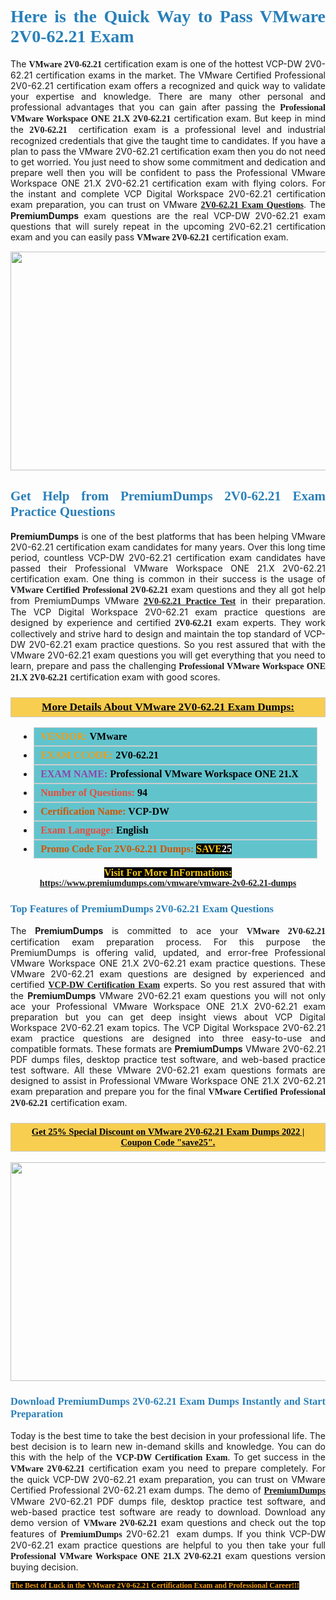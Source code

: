 <h1 style="text-align: justify;"><span style="color:#2980b9;"><span style="font-family:Georgia,serif;"><strong>Here is the Quick Way to Pass VMware 2V0-62.21 Exam</strong></span></span></h1>

<p style="text-align: justify;">The <span style="font-family:Georgia,serif;"><strong>VMware 2V0-62.21</strong></span> certification exam is one of the hottest VCP-DW 2V0-62.21 certification exams in the market. The VMware Certified Professional 2V0-62.21 certification exam offers a recognized and quick way to validate your expertise and knowledge. There are many other personal and professional advantages that you can gain after passing the <span style="font-family:Georgia,serif;"><strong>Professional VMware Workspace ONE 21.X 2V0-62.21</strong></span> certification exam. But keep in mind the <span style="font-family:Georgia,serif;"><strong>2V0-62.21 </strong></span> certification exam is a professional level and industrial recognized credentials that give the taught time to candidates. If you have a plan to pass the VMware 2V0-62.21 certification exam then you do not need to get worried. You just need to show some commitment and dedication and prepare well then you will be confident to pass the Professional VMware Workspace ONE 21.X 2V0-62.21 certification exam with flying colors. For the instant and complete VCP Digital Workspace 2V0-62.21 certification exam preparation, you can trust on VMware <span style="font-family:Georgia,serif;"><strong><a href="https://www.premiumdumps.com/vmware/vmware-2v0-62.21-dumps">2V0-62.21 Exam Questions</a></strong></span>. The <strong>PremiumDumps</strong> exam questions are the real VCP-DW 2V0-62.21 exam questions that will surely repeat in the upcoming 2V0-62.21 certification exam and you can easily pass <span style="font-family:Georgia,serif;"><strong>VMware 2V0-62.21</strong></span> certification exam.</p>

<p style="text-align: center;"><a href="https://www.premiumdumps.com/vmware/vmware-2v0-62.21-dumps"><img alt="" src="https://i.imgur.com/VJaqCPg.jpeg" style="width: 700px; height: 350px;" /></a></p>

<h2 style="text-align: justify;"><span style="color:#2980b9;"><span style="font-family:Georgia,serif;"><strong>Get Help from PremiumDumps 2V0-62.21 Exam Practice Questions</strong> </span></span></h2>

<p style="text-align: justify;"><span style="font-size:14px;"><strong>PremiumDumps</strong></span> is one of the best platforms that has been helping VMware 2V0-62.21 certification exam candidates for many years. Over this long time period, countless VCP-DW 2V0-62.21 certification exam candidates have passed their Professional VMware Workspace ONE 21.X 2V0-62.21 certification exam. One thing is common in their success is the usage of<span style="font-family:Georgia,serif;"><strong> VMware Certified Professional 2V0-62.21 </strong></span>exam questions and they all got help from PremiumDumps VMware <a href="https://www.premiumdumps.com/vmware/vmware-2v0-62.21-dumps"><span style="font-family:Georgia,serif;"><strong>2V0-62.21 Practice Test</strong></span></a> in their preparation. The VCP Digital Workspace 2V0-62.21 exam practice questions are designed by experience and certified <span style="font-family:Georgia,serif;"><strong> 2V0-62.21</strong></span> exam experts. They work collectively and strive hard to design and maintain the top standard of VCP-DW 2V0-62.21<strong> </strong>exam practice questions. So you rest assured that with the VMware 2V0-62.21 exam questions you will get everything that you need to learn, prepare and pass the challenging<span style="font-family:Georgia,serif;"><strong> Professional VMware Workspace ONE 21.X 2V0-62.21</strong></span> certification exam with good scores.</p>

<h3 style="background: #f7ce50; border: 1px solid rgb(204, 204, 204); padding: 5px 10px; text-align: center;"><span style="font-family:Georgia,serif;"><u><u><span style="color:#000000;"><span style="font-size:11pt"><span style="line-height:normal"><b><span style="font-size:13.0pt"><span cambria="">More Details About VMware 2V0-62.21 Exam Dumps:</span></span></b></span></span></span></u></u></span></h3>

<ul>
	<li style="margin:0cm 10pt">
	<div style="background:#61c4cd; border: 1px solid rgb(204, 204, 204); padding: 5px 10px; text-align: justify;"><span style="font-family:Georgia,serif;"><span style="font-size:11pt"><span style="line-height:normal"><b><span style="font-size:12.0pt"><span new="" roman="" times=""><span style="color:#f39c12;">VENDOR:</span> <span style="color:#000000;">VMware</span></span></span></b></span></span></span></div>
	</li>
	<li style="margin:0cm 10pt">
	<div style="background: #61c4cd; border: 1px solid rgb(204, 204, 204); padding: 5px 10px; text-align: justify;"><span style="font-family:Georgia,serif;"><span style="font-size:11pt"><span style="line-height:normal"><b><span style="font-size:12.0pt"><span new="" roman="" times=""><span style="color:#f39c12;">EXAM CCODE:</span> <span style="color:#000000;">2V0-62.21</span></span></span></b></span></span></span></div>
	</li>
	<li style="margin:0cm 10pt">
	<div style="background: #61c4cd; border: 1px solid rgb(204, 204, 204); padding: 5px 10px; text-align: justify;"><span style="font-family:Georgia,serif;"><span style="font-size:11pt"><span style="line-height:normal"><b><span style="font-size:12.0pt"><span new="" roman="" times=""><span style="color:#8e44ad;">EXAM NAME:</span> <span style="color:#000000;">Professional VMware Workspace ONE 21.X</span></span></span></b></span></span></span></div>
	</li>
	<li style="margin:0cm 10pt">
	<div style="background: #61c4cd; border: 1px solid rgb(204, 204, 204); padding: 5px 10px;"><span style="font-family:Georgia,serif;"><span style="font-size:11pt"><span style="line-height:normal"><b><span style="font-size:12.0pt"><span new="" roman="" times=""><span style="color:#e74c3c;">Number of Questions:</span><span style="color:#000000;"><span style="color:#f1c40f;"> </span>94</span></span></span></b></span></span></span></div>
	</li>
	<li style="margin:0cm 10pt">
	<div style="background: #61c4cd; border: 1px solid rgb(204, 204, 204); padding: 5px 10px; text-align: justify;"><span style="font-family:Georgia,serif;"><span style="font-size:11pt"><span style="line-height:normal"><b><span style="font-size:12.0pt"><span new="" roman="" times=""><span style="color:#d35400;">Certification Name:</span> <span style="color:#000000;">VCP-DW</span></span></span></b></span></span></span></div>
	</li>
	<li style="margin:0cm 10pt">
	<div style="background: #61c4cd; border: 1px solid rgb(204, 204, 204); padding: 5px 10px; text-align: justify;"><span style="font-family:Georgia,serif;"><span style="font-size:11pt"><span style="line-height:normal"><b><span style="font-size:12.0pt"><span new="" roman="" times=""><span style="color:#e74c3c;">Exam Language:</span> <span style="color:#000000;">English</span></span></span></b></span></span></span></div>
	</li>
	<li style="margin:0cm 10pt">
	<div style="background: #61c4cd; border: 1px solid rgb(204, 204, 204); padding: 5px 10px;"><span style="font-family:Georgia,serif;"><span style="font-size:11pt"><span style="line-height:normal"><b><span style="font-size:12.0pt"><span new="" roman="" times=""><span style="color:#d35400;">Promo Code For 2V0-62.21 Dumps:</span><span style="color:#f1c40f;"> <span style="background-color:#000000;">SAVE</span></span><span style="color:#ffffff;"><span style="background-color:#000000;">25</span></span></span></span></b></span></span></span></div>
	</li>
</ul>

<p style="text-align: center;"><span style="font-family:Georgia,serif;"><strong><span style="font-size:16px;"><span style="color:#f1c40f;"><span style="background-color:#000000;">Visit For More InFormations:</span></span></span> <a href="https://www.premiumdumps.com/vmware/vmware-2v0-62.21-dumps">https://www.premiumdumps.com/vmware/vmware-2v0-62.21-dumps</a></strong></span></p>

<h3 style="text-align: justify;"><span style="color:#2980b9;"><span style="font-family:Georgia,serif;"><span style="font-family:Georgia,serif;"><strong>Top Features of PremiumDumps 2V0-62.21 Exam Questions</strong></span></span></span></h3>

<p style="text-align: justify;">The <span style="font-size:14px;"><strong>PremiumDumps</strong></span> is committed to ace your<span style="font-family:Georgia,serif;"><strong> VMware 2V0-62.21</strong></span> certification exam preparation process. For this purpose the PremiumDumps is offering valid, updated, and error-free Professional VMware Workspace ONE 21.X 2V0-62.21 exam practice questions. These VMware 2V0-62.21 exam questions are designed by experienced and certified <a href="https://www.premiumdumps.com/vmware/vmware-certified-professional-exam-dumps"><span style="font-family:Georgia,serif;"><strong>VCP-DW Certification Exam</strong></span></a> experts. So you rest assured that with the <span style="font-size:14px;"><strong>PremiumDumps </strong></span>VMware 2V0-62.21 exam questions you will not only ace your Professional VMware Workspace ONE 21.X 2V0-62.21 exam preparation but you can get deep insight views about VCP Digital Workspace 2V0-62.21 exam topics. The VCP Digital Workspace 2V0-62.21 exam practice questions are designed into three easy-to-use and compatible formats. These formats are <strong>PremiumDumps</strong> VMware 2V0-62.21 PDF dumps files, desktop practice test software, and web-based practice test software. All these VMware 2V0-62.21 exam questions formats are designed to assist in Professional VMware Workspace ONE 21.X 2V0-62.21 exam preparation and prepare you for the final <span style="font-family:Georgia,serif;"><strong>VMware Certified Professional 2V0-62.21</strong></span> certification exam.</p>

<h3 style="background: rgb(247, 206, 80); border: 1px solid rgb(204, 204, 204); padding: 5px 10px; text-align: center;"><span style="font-family:Georgia,serif;"><u><span style="color:#000000;"><span style="font-size:11pt;"><span style="line-height:normal;"><b><span cambria="">Get 25% Special Discount on VMware 2V0-62.21 Exam Dumps 2022 | Coupon Code "save25".</span></b></span></span></span></u></span></h3>

<p style="text-align: center;"><strong><a href="https://www.premiumdumps.com/vmware/vmware-2v0-62.21-dumps"><img alt="" src="https://i.imgur.com/F18GQwv.jpeg" style="width: 700px; height: 350px;" /></a></strong></p>

<h3 style="text-align: justify;"><span style="color:#2980b9;"><span style="font-family:Georgia,serif;"><span style="font-family:Georgia,serif;"><strong>Download PremiumDumps 2V0-62.21 Exam Dumps Instantly and Start Preparation</strong></span></span></span></h3>

<p style="text-align: justify;">Today is the best time to take the best decision in your professional life. The best decision is to learn new in-demand skills and knowledge. You can do this with the help of the <span style="font-family:Georgia,serif;"><strong>VCP-DW Certification Exam</strong></span>. To get success in the <strong><span style="font-family:Georgia,serif;">VMware 2V0-62.21</span></strong> certification exam you need to prepare completely. For the quick VCP-DW 2V0-62.21 exam preparation, you can trust on VMware Certified Professional 2V0-62.21 exam dumps. The demo of <a href="https://www.premiumdumps.com/"><span style="font-family:Georgia,serif;"><strong><span style="font-size:14px;">PremiumDumps</span></strong></span></a> VMware 2V0-62.21 PDF dumps file, desktop practice test software, and web-based practice test software are ready to download. Download any demo version of <span style="font-family:Georgia,serif;"><strong>VMware 2V0-62.21</strong></span> exam questions and check out the top features of <span style="font-size:14px;"><span style="font-family:Georgia,serif;"><strong>PremiumDumps</strong></span></span> 2V0-62.21  exam dumps. If you think VCP-DW 2V0-62.21 exam practice questions are helpful to you then take your full<span style="font-family:Georgia,serif;"><strong> Professional VMware Workspace ONE 21.X 2V0-62.21 </strong></span>exam questions version buying decision.</p>

<p style="text-align: justify;"><span style="color:#f39c12;"><span style="font-size:12px;"><span style="font-family:Georgia,serif;"><strong><span style="background-color:#000000;">The Best of Luck in the VMware 2V0-62.21 Certification Exam and Professional Career!!!</span></strong></span></span></span></p>
